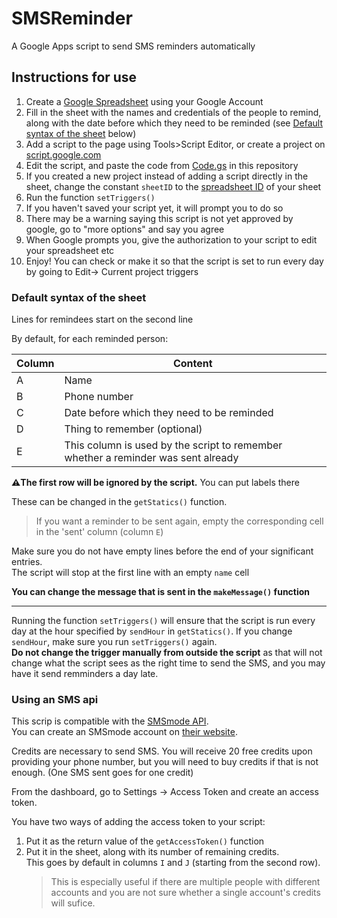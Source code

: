 # SMSReminder
A Google Apps script to send SMS reminders automatically

## Instructions for use
1) Create a [Google Spreadsheet](https://docs.google.com/spreadsheets/) using your Google Account
2) Fill in the sheet with the names and credentials of the people to remind, along with the date before which they need to be reminded (see [Default syntax of the sheet](#default-syntax-of-the-sheet) below)
3) Add a script to the page using Tools>Script Editor, or create a project on [script.google.com](https://script.google.com/home)
4) Edit the script, and paste the code from [Code.gs](Code.gs) in this repository
5) If you created a new project instead of adding a script directly in the sheet, change the constant `sheetID` to the [spreadsheet ID](https://developers.google.com/sheets/api/guides/concepts#spreadsheet_id) of your sheet
6) Run the function `setTriggers()`
7) If you haven't saved your script yet, it will prompt you to do so
8) There may be a warning saying this script is not yet approved by google, go to "more options" and say you agree
9) When Google prompts you, give the authorization to your script to edit your spreadsheet etc
10) Enjoy! You can check or make it so that the script is set to run every day by going to Edit-> Current project triggers

### Default syntax of the sheet

Lines for remindees start on the second line

By default, for each reminded person:

|Column|Content|
|--|--|
|A|Name|
|B|Phone number|
|C|Date before which they need to be reminded|
|D|Thing to remember (optional)|
|E|This column is used by the script to remember whether a reminder was sent already|

**:warning:The first row will be ignored by the script.** You can put labels there

These can be changed in the `getStatics()` function.
> If you want a reminder to be sent again, empty the corresponding cell in the 'sent' column (column `E`)

Make sure you do not have empty lines before the end of your significant entries.  
The script will stop at the first line with an empty `name` cell

**You can change the message that is sent in the `makeMessage()` function**

---

Running the function `setTriggers()` will ensure that the script is run every day at the hour specified by `sendHour` in `getStatics()`. If you change `sendHour`, make sure you run `setTriggers()` again.  
**Do not change the trigger manually from outside the script** as that will not change what the script sees as the right time to send the SMS, and you may have it send remminders a day late.

### Using an SMS api

This scrip is compatible with the [SMSmode API](https://www.smsmode.com/en/).  
You can create an SMSmode account on [their website](https://ui.smsmode.com/register).

Credits are necessary to send SMS. You will receive 20 free credits upon providing your phone number, but you will need to buy credits if that is not enough. (One SMS sent goes for one credit) 

From the dashboard, go to Settings -> Access Token and create an access token.

You have two ways of adding the access token to your script:

1. Put it as the return value of the `getAccessToken()` function
2. Put it in the sheet, along with its number of remaining credits.  
This goes by default in columns `I` and `J` (starting from the second row).
    > This is especially useful if there are multiple people with different accounts and you are not sure whether a single account's credits will sufice.

